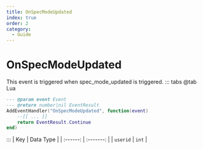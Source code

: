 ```yaml
---
title: OnSpecModeUpdated
index: true
order: 2
category:
  - Guide
---
```


# OnSpecModeUpdated
This event is triggered when spec_mode_updated is triggered.
::: tabs
@tab Lua
```lua
--- @param event Event
--- @return number|nil EventResult
AddEventHandler("OnSpecModeUpdated", function(event)
    --[[ ... ]]
    return EventResult.Continue
end)
```

:::
|    Key   | Data Type |
| :------: | :-------: |
| `userid` |   `int`   |